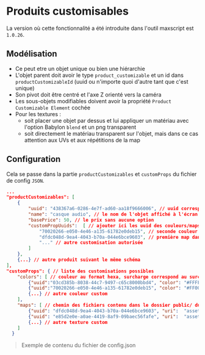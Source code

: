 # Produits customisables

La version où cette fonctionnalité a été introduite dans l'outil maxscript est `1.0.26`.

## Modélisation
- Ce peut etre un objet unique ou bien une hiérarchie
- L'objet parent doit avoir le type `product_customizable` et un id dans `productCustomizableId` (uuid ou n'importe quoi d'autre tant que c'est unique)
- Son pivot doit être centré et l'axe Z orienté vers la caméra
- Les sous-objets modifiables doivent avoir la propriété `Product Customizable Element` cochée
- Pour les textures :
    - soit placer une objet par dessus et lui appliquer un matériau avec l'option Babylon `blend` et un png transparent
    - soit directement le matériau transparent sur l'objet, mais dans ce cas attention aux UVs et aux répétitions de la map

## Configuration
Cela se passe dans la partie `productCustomizables` et `customProps` du fichier de config `JSON`.

```json
...
"productCustomizables": [
    {
        "uuid": "438367a6-0286-4e7f-ad60-aa18f9666006", // uuid correspondant à celui indiqué dans 3ds
        "name": "casque audio", // le nom de l'objet affiché à l'écran
        "basePrice": 50, // le prix sans aucune option
        "customPropUuids":  [ // ajouter ici les uuid des couleurs/maps custom utilisables avec cet objet
            "70020266-e050-4e46-a135-61782e0deb15", // seconde couleur dans customProps
            "dfdc048d-9ea4-4043-b70a-044e6bce9603", // première map dans customProps
            "..." // autre customisation autorisée
        ]
    },
    {...} // autre produit suivant le même schéma
],
"customProps": { // liste des customisations possibles
    "colors": [ // couleur au format hexa, surcharge correspond au surcoût ajouté par l'option
        {"uuid":"03cd385b-8038-44c7-9497-c65c8000bbd4", "color": "#FFFFFF", "surcharge": 5},
        {"uuid":"70020266-e050-4e46-a135-61782e0deb15", "color": "#FF0000", "surcharge": 6},
        {...} // autre couleur custom
    ],
    "maps": [ // chemin des fichiers contenu dans le dossier public/ du repo
        {"uuid": "dfdc048d-9ea4-4043-b70a-044e6bce9603", "uri":  "assets/images/Arch31_045_ground.jpg", "surcharge": 20},
        {"uuid": "e85d2e0e-a0ae-4419-8af9-09baec56fafe", "uri":  "assets/images/BANDE.jpg", "surcharge": 21},
        {...} // autre texture custom
    ]
  }
``` 
> Exemple de contenu du fichier de config.json

